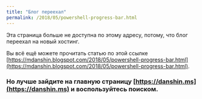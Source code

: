 ```yaml
---
title: "Блог переехал"
permalink: /2018/05/powershell-progress-bar.html
---
```

Эта страница больше не доступна по этому адресу, потому, что блог переехал на новый хостинг.

Вы всё ещё можете прочитать статью по этой ссылке [https://mdanshin.blogspot.com/2018/05/powershell-progress-bar.html](https://mdanshin.blogspot.com/2018/05/powershell-progress-bar.html).

### Но лучше зайдите на главную страницу [https://danshin.ms](https://danshin.ms) и воспользуйтесь поиском.
